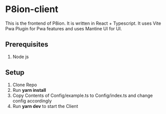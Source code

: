 # P8ion-client

This is the frontend of P8ion. It is written in React + Typescript. It uses Vite Pwa Plugin for Pwa features and uses Mantine UI for UI.

## Prerequisites

1. Node js

## Setup

1. Clone Repo
2. Run **yarn install**
3. Copy Contents of Config/example.ts to Config/index.ts and change config accordingly
4. Run **yarn dev** to start the Client
